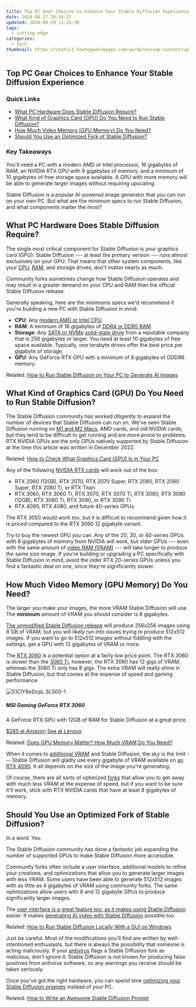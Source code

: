 ```yaml
---
title: Top PC Gear Choices to Enhance Your Stable Diffusion Experience
date: 2024-08-27 20:34:27
updated: 2024-08-29 11:31:30
tags:
  - cutting-edge
categories:
  - tech
thumbnail: https://static1.howtogeekimages.com/wordpress/wp-content/uploads/2022/12/Shutterstock_1890643609.jpg
---
```


## Top PC Gear Choices to Enhance Your Stable Diffusion Experience

### Quick Links

* [What PC Hardware Does Stable Diffusion Require?](https://screen-mirror.techidaily.com/in-2024-3-facts-you-need-to-know-about-screen-mirroring-oppo-a18-drfone-by-drfone-android/)
* [What Kind of Graphics Card (GPU) Do You Need to Run Stable Diffusion?](https://www.howtogeek.com/853529/hardware-for-stable-diffusion/#what-kind-of-graphics-card-gpu-do-you-need-to-run-stable-diffusion)
* [How Much Video Memory (GPU Memory) Do You Need?](https://www.howtogeek.com/853529/hardware-for-stable-diffusion/#how-much-video-memory-gpu-memory-do-you-need)
* [Should You Use an Optimized Fork of Stable Diffusion?](https://smart-video-editing.techidaily.com/sam-altman-steps-down-as-openais-ceo-implications-for-the-future-of-chatgpt/)

### Key Takeaways

 You'll need a PC with a modern AMD or Intel processor, 16 gigabytes of RAM, an NVIDIA RTX GPU with 8 gigabytes of memory, and a minimum of 10 gigabytes of free storage space available. A GPU with more memory will be able to generate larger images without requiring upscaling.

 Stable Diffusion is a popular AI-powered image generator that you can run on your own PC. But what are the minimum specs to run Stable Diffusion, and what components matter the most?

##  What PC Hardware Does Stable Diffusion Require?

 The single most critical component for Stable Diffusion is your graphics card (GPU). Stable Diffusion --- at least the primary version --- runs almost exclusively on your GPU. That means that other system components, like your [CPU](https://facebook-clips.techidaily.com/echoes-of-now-strategies-for-downloading-current-events/), [RAM](https://youtube-web.techidaily.com/ed-2024-approved-unlocking-youtube-success-top-video-strategies-to-explode-views/), and storage drives, don't matter nearly as much.

 Community forks sometimes change how Stable Diffusion operates and may result in a greater demand on your CPU and RAM than the official Stable Diffusion release. 

 Generally speaking, here are the minimums specs we'd recommend if you're building a new PC with Stable Diffusion in mind:

* **CPU**: Any [modern AMD or Intel CPU](https://extra-guidance.techidaily.com/2024-approved-prestigious-directory-free-visuals-hubs-galore-online/).
* **RAM**: A minimum of 16 gigabytes of [DDR4 or DDR5 RAM](https://instagram-video-recordings.techidaily.com/updated-2024-approved-discover-instagrams-free-filter-options-with-smart-searching-techniques/).
* **Storage**: Any [SATA or NVMe](https://techno-recovery.techidaily.com/accelerate-windows-1n-1-effective-solutions-for-enhancing-system-speed-and-responsiveness/) [solid-state drive](https://android-transfer.techidaily.com/in-2024-how-to-transfer-contacts-from-zte-nubia-z60-ultra-to-other-android-devices-devices-drfone-by-drfone-transfer-from-android-transfer-from-android/) from a reputable company that is 256 gigabytes or larger. You need at least 10 gigabytes of free space available. Typically, one terabyte drives offer the best price per gigabyte of storage.
* **GPU:** Any GeForce RTX GPU with a minimum of 8 gigabytes of GDDR6 memory.

Related: [How to Run Stable Diffusion on Your PC to Generate AI Images](https://unlock-android.techidaily.com/7-ways-to-unlock-a-locked-xiaomi-redmi-k70-phone-by-drfone-android/) 

##  What Kind of Graphics Card (GPU) Do You Need to Run Stable Diffusion?

 The Stable Diffusion community has worked diligently to expand the number of devices that Stable Diffusion can run on. We've seen Stable Diffusion running on [M1 and M2 Macs](https://some-knowledge.techidaily.com/new-complete-guide-to-help-you-choose-the-best-hdr-cameras/), AMD cards, and old NVIDIA cards, but they tend to be difficult to get running and are more prone to problems. RTX NVIDIA GPUs are the only GPUs natively supported by Stable Diffusion at the time this article was written in December 2022.

Related: [How to Check What Graphics Card (GPU) Is in Your PC](https://snapchat-videos.techidaily.com/updated-uncovering-snapchats-hidden-symbolism/) 

 Any of the following [NVIDIA RTX cards](https://www.amazon.com/s?k=Nvidia+RTX&tag=htg-v2-45q98ad-20&ascsubtag=UUhtgUeUpU203353&asc%5Frefurl=https%3A%2F%2Fwww.howtogeek.com%2F853529%2Fhardware-for-stable-diffusion%2F&asc%5Fcampaign=Short-Term) will work out of the box:

* RTX 2060 (12GB), RTX 2070, RTX 2070 Super, RTX 2080, RTX 2080 Super, RTX 2080 Ti, or RTX Titan
* RTX 3060, RTX 3060 Ti, RTX 3070, RTX 3070 Ti, RTX 3080, RTX 3080 (12GB), RTX 3080 Ti, RTX 3090, or RTX 3090 Ti
* RTX 4090, RTX 4080, and future 40-series GPUs

 The RTX 3050 would work too, but it is difficult to recommend given how it is priced compared to the RTX 3060 12 gigabyte variant. 

 Try to buy the newest GPU you can. Any of the 20, 30, or 40-series GPUs with 8 gigabytes of memory from NVIDIA will work, but older GPUs --- even with the same amount of [video RAM (VRAM)](https://extra-support.techidaily.com/new-premium-selection-of-apple-and-android-camera-slow-motion-apps/) \--- will take longer to produce the same size image. If you're building or upgrading a PC specifically with Stable Diffusion in mind, avoid the older RTX 20-series GPUs unless you find a fantastic deal on one, since they're significantly slower.

##  How Much Video Memory (GPU Memory) Do You Need?

 The larger you make your images, the more VRAM Stable Diffusion will use. The **minimum** amount of VRAM you should consider is 8 gigabytes.

[The unmodified Stable Diffusion release](https://unlock-android.techidaily.com/7-ways-to-unlock-a-locked-xiaomi-redmi-k70-phone-by-drfone-android/) will produce 256x256 images using 8 GB of VRAM, but you will likely run into issues trying to produce 512x512 images. If you want to go to 512x512 images without fiddling with the settings, get a GPU with 12 gigabytes of VRAM or more.

 The [RTX 3060](https://www.amazon.com/s?k=RTX+3060&tag=htg-v2-45q98ad-20&ascsubtag=UUhtgUeUpU203353&asc%5Frefurl=https%3A%2F%2Fwww.howtogeek.com%2F853529%2Fhardware-for-stable-diffusion%2F&asc%5Fcampaign=Short-Term) is a potential option at a fairly low price point. The RTX 3060 is slower than the [3060 Ti](https://www.amazon.com/s?k=3060+Ti&tag=htg-v2-45q98ad-20&ascsubtag=UUhtgUeUpU203353&asc%5Frefurl=https%3A%2F%2Fwww.howtogeek.com%2F853529%2Fhardware-for-stable-diffusion%2F&asc%5Fcampaign=Short-Term), however, the RTX 3060 has 12 gigs of VRAM, whereas the 3080 Ti only has 8 gigs. The extra VRAM will really shine in Stable Diffusion, but that comes at the expense of speed and gaming performance.

![51ClY8eDcpL._SL500_-1](https://static1.howtogeekimages.com/wordpress/wp-content/uploads/2023/06/51cly8edcpl-_sl500_-1.jpg) 

#####  MSI Gaming GeForce RTX 3060

A GeForce RTX GPU with 12GB of RAM for Stable Diffusion at a great price.

[$285 at Amazon](https://www.amazon.com/MSI-GeForce-RTX-3060-12G/dp/B08WPRMVWB/) [See at Lenovo](https://shop-links.co/link/?exclusive=1&publisher_slug=itechdaily19598&url=https%3A%2F%2Fwww.lenovo.com%2Fus%2Fen%2Fp%2Faccessories-and-software%2Fgraphics-cards%2Fgraphics_cards%2F78206542%22target%3D%22_blank) 

Related: [Does GPU Memory Matter? How Much VRAM Do You Need?](https://fox-hovers.techidaily.com/2024-approved-methods-for-rolling-macos-sierra-back-to-el-capitan/) 

 When it comes to [additional VRAM](https://fox-hovers.techidaily.com/2024-approved-methods-for-rolling-macos-sierra-back-to-el-capitan/) and Stable Diffusion, the sky is the limit --- Stable Diffusion will gladly use every gigabyte of VRAM available on [an RTX 4090](https://location-social.techidaily.com/in-2024-top-7-skype-hacker-to-hack-any-skype-account-on-your-samsung-galaxy-a25-5g-drfone-by-drfone-virtual-android/). It all depends on the size of the image you're generating.

 Of course, there are all sorts of optimized [forks](https://on-screen-recording.techidaily.com/updated-ultimate-windows-10-camera-software-review-top-10/) that allow you to get away with much less VRAM at the expense of speed, but if you want to be sure it'll work, stick with RTX NVIDIA cards that have at least 8 gigabytes of memory.

##  Should You Use an Optimized Fork of Stable Diffusion?

 In a word: Yes.

 The Stable Diffusion community has done a fantastic job expanding the number of supported GPUs to make Stable Diffusion more accessible.

 Community forks often include a user interface, additional models to refine your creations, and optimizations that allow you to generate larger images with less VRAM. Some users have been able to generate 512x512 images with as little as 4 gigabytes of VRAM using community forks. The same optimizations allow users with 8 and 12 gigabyte GPUs to produce significantly larger images.

 The [user interface is a great feature too, as it makes using Stable Diffusion](https://sim-unlock.techidaily.com/in-2024-top-imei-unlokers-for-your-tecno-spark-go-2023-phone-by-drfone-android/) easier. It makes [generating AI video with Stable Diffusion](https://youtube-help.techidaily.com/in-2024-sonic-gold-standard-10-ways-to-elevate-home-recordings/) possible too.

Related: [How to Run Stable Diffusion Locally With a GUI on Windows](https://sim-unlock.techidaily.com/in-2024-top-imei-unlokers-for-your-tecno-spark-go-2023-phone-by-drfone-android/) 

 Just be careful. Most of the modifications you'll find are written by well-intentioned enthusiasts, but there is always the possibility that someone is acting maliciously. If your [antivirus](https://facebook-video-recording.techidaily.com/in-2024-access-high-res-fb-media-files/) flags a Stable Diffusion fork as malicious, don't ignore it. Stable Diffusion is not known for producing false positives from antivirus software, so any warnings you receive should be taken seriously.

 Once you've got the right hardware, you can spend time [optimizing your Stable Diffusion prompts](https://screen-mirroring-recording.techidaily.com/updated-2024-approved-quick-tips-making-high-quality-recordings-on-iphone/) instead of your PC.

Related: [How to Write an Awesome Stable Diffusion Prompt](https://screen-mirroring-recording.techidaily.com/updated-2024-approved-quick-tips-making-high-quality-recordings-on-iphone/)

<ins class="adsbygoogle"
     style="display:block"
     data-ad-format="autorelaxed"
     data-ad-client="ca-pub-7571918770474297"
     data-ad-slot="1223367746"></ins>



<ins class="adsbygoogle"
     style="display:block"
     data-ad-client="ca-pub-7571918770474297"
     data-ad-slot="8358498916"
     data-ad-format="auto"
     data-full-width-responsive="true"></ins>

